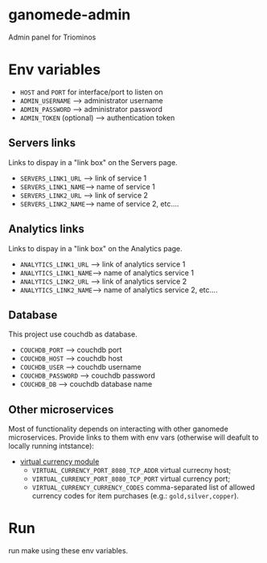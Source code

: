 ganomede-admin
================

Admin panel for Triominos


# Env variables

 - `HOST` and `PORT` for interface/port to listen on
 - `ADMIN_USERNAME` --> administrator username
 - `ADMIN_PASSWORD` --> administrator password
 - `ADMIN_TOKEN` (optional) --> authentication token

## Servers links

Links to dispay in a "link box" on the Servers page.

 - `SERVERS_LINK1_URL` --> link of service 1
 - `SERVERS_LINK1_NAME`--> name of service 1
 - `SERVERS_LINK2_URL` --> link of service 2
 - `SERVERS_LINK2_NAME`--> name of service 2, etc....

## Analytics links

Links to dispay in a "link box" on the Analytics page.

 - `ANALYTICS_LINK1_URL` --> link of analytics service 1
 - `ANALYTICS_LINK1_NAME`--> name of analytics service 1
 - `ANALYTICS_LINK2_URL` --> link of analytics service 2
 - `ANALYTICS_LINK2_NAME`--> name of analytics service 2, etc....

## Database

This project use couchdb as database.

 - `COUCHDB_PORT`     --> couchdb port
 - `COUCHDB_HOST`     --> couchdb host
 - `COUCHDB_USER` 	   --> couchdb username
 - `COUCHDB_PASSWORD` --> couchdb password
 - `COUCHDB_DB`       --> couchdb database name

## Other microservices

Most of functionality depends on interacting with other ganomede
microservices. Provide links to them with env vars (otherwise will
deafult to locally running intstance):

 - [virtual currency module](https://github.com/j3k0/ganomede-virtualcurrency)
   - `VIRTUAL_CURRENCY_PORT_8080_TCP_ADDR` virtual currecny host;
   - `VIRTUAL_CURRENCY_PORT_8080_TCP_PORT` virtual currency port;
   - `VIRTUAL_CURRENCY_CURRENCY_CODES` comma-separated list of allowed currency codes for item purchases (e.g.: `gold,silver,copper`).

# Run
run make using these env variables.
